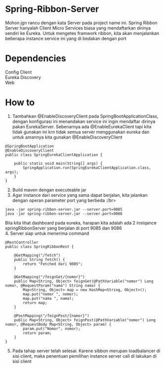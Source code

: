 # Spring-Ribbon-Server
Mohon jgn rancu dengan kata Server pada project name ini. Spring Ribbon Server hanyalah Client Micro Services biasa yang mendaftarkan dirinya sendiri ke Eureka. Untuk mengetes framwork ribbon, kita akan menjalankan beberapa instance service ini yang di bedakan dengan port

# Dependencies
Config Client</br>
Eureka Discovery</br>
Web</br>

# How to
1. Tambahkan @EnableDiscoveryClient pada SpringBootApplicationClass, dengan konfigurasi ini menandakan service ini ingin mendaftar dirinya pakan EurekaServer. Sebenarnya ada @EnableEurekaClient tapi kita tidak gunakan ini krn tidak semua server menggunakan eureka dan untuk amannya kita gunakan @EnableDiscoveryClient
```
@SpringBootApplication
@EnableDiscoveryClient
public class SpringEurekaClientApplication {

	public static void main(String[] args) {
		SpringApplication.run(SpringEurekaClientApplication.class, args);
	}
}
```
2. Build maven dengan executeable jar</br>
3. Agar instance dari service yang sama dapat berjalan, kita jalankan dengan operan parameter port yang berbeda :/br>
```
java -jar spring-ribbon-server.jar --server.port=9085
java -jar spring-ribbon-server.jar --server.port=9086
```
Bila kita lihat dashboard pada eureka, harapan kita adalah ada 2 instqance springRibbonServer yang berjalan di port 9085 dan 9086</br>
4. Server siap untuk menerima command
```
@RestController
public class SpringRibbonRest {

	@GetMapping("/fetch")
	public String fetch() {
		return "Fetched dari 9085";
	}
	
	@GetMapping("/feignGet/{nomor}")
	public Map<String, Object> feignGet(@PathVariable("nomor") Long nomor, @RequestParam("nama") String nama) {
		Map<String, Object> map = new HashMap<String, Object>();
		map.put("nomor ", nomor);
		map.put("nama ", nama);
		return map;
	}
	
	@PostMapping("/feignPost/{nomor}")
	public Map<String, Object> feignPost(@PathVariable("nomor") Long nomor, @RequestBody Map<String, Object> param) {
		param.put("Nomor", nomor);
		return param;
	}
}
```
5. Pada tahap server telah selesai. Karene sibbon merupan loadbalancer di sisi client, maka penentuan pemilihan instance server call di lakukan di sisi client</br>
